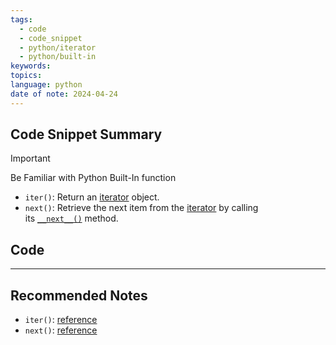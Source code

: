 ```yaml
---
tags:
  - code
  - code_snippet
  - python/iterator
  - python/built-in
keywords: 
topics: 
language: python
date of note: 2024-04-24
---
```


## Code Snippet Summary

>[!important]
>Be Familiar with Python Built-In function
>- `iter()`: Return an [iterator](https://docs.python.org/3/glossary.html#term-iterator) object.
>- `next()`: Retrieve the next item from the [iterator](https://docs.python.org/3/glossary.html#term-iterator) by calling its [`__next__()`](https://docs.python.org/3/library/stdtypes.html#iterator.__next__ "iterator.__next__") method.


## Code





-----------
##  Recommended Notes

- `iter()`: [reference](https://docs.python.org/3/library/functions.html#iter)
- `next()`: [reference](https://docs.python.org/3/library/functions.html#next)